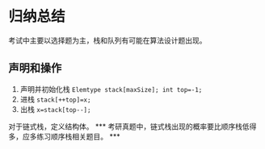 # 归纳总结
  考试中主要以选择题为主，栈和队列有可能在算法设计题出现。
## 声明和操作
1. 声明并初始化栈
  `Elemtype stack[maxSize]; int top=-1;`
2. 进栈
  `stack[++top]=x;`
3. 出栈
  `x=stack[top--];` 

  对于链式栈，定义结构体。
  *** 考研真题中，链式栈出现的概率要比顺序栈低得多，应多练习顺序栈相关题目。 ***
